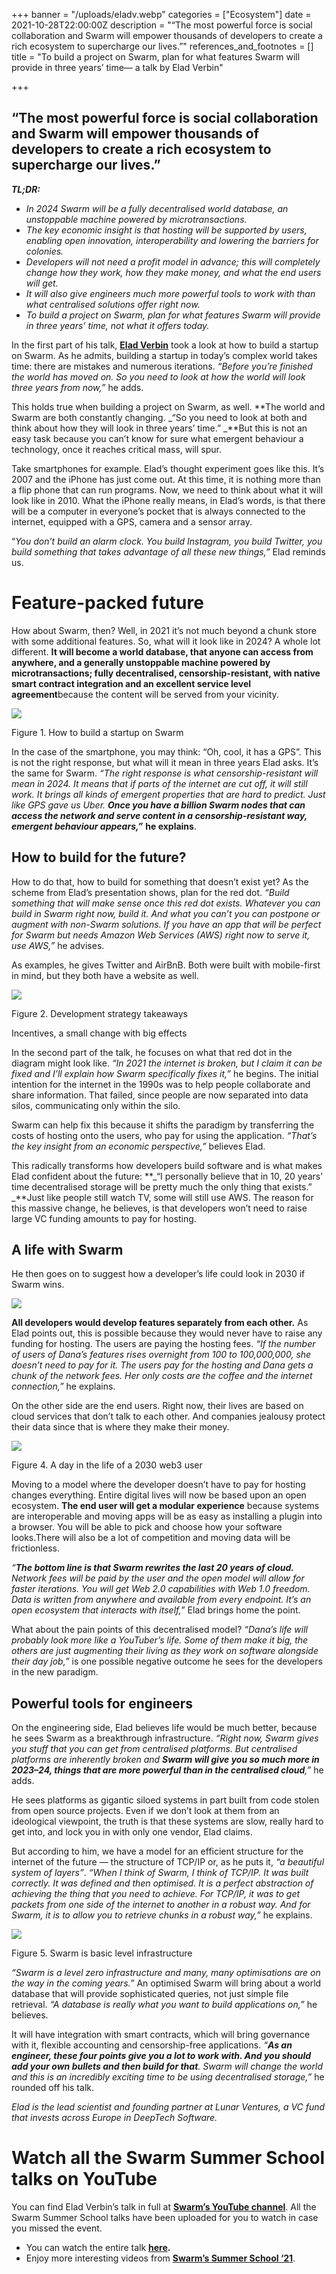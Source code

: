 +++
banner = "/uploads/eladv.webp"
categories = ["Ecosystem"]
date = 2021-10-28T22:00:00Z
description = "“The most powerful force is social collaboration and Swarm will empower thousands of developers to create a rich ecosystem to supercharge our lives.”"
references_and_footnotes = []
title = "To build a project on Swarm, plan for what features Swarm will provide in three years’ time— a talk by Elad Verbin"

+++
## **“The most powerful force is social collaboration and Swarm will empower thousands of developers to create a rich ecosystem to supercharge our lives.”**

**_TL;DR:_**

* _In 2024 Swarm will be a fully decentralised world database, an unstoppable machine powered by microtransactions._
* _The key economic insight is that hosting will be supported by users, enabling open innovation, interoperability and lowering the barriers for colonies._
* _Developers will not need a profit model in advance; this will completely change how they work, how they make money, and what the end users will get._
* _It will also give engineers much more powerful tools to work with than what centralised solutions offer right now._
* _To build a project on Swarm, plan for what features Swarm will provide in three years’ time, not what it offers today._

In the first part of his talk, [**Elad Verbin**](https://twitter.com/verbine) took a look at how to build a startup on Swarm. As he admits, building a startup in today’s complex world takes time: there are mistakes and numerous iterations. _“Before you’re finished the world has moved on. So you need to look at how the world will look three years from now,”_ he adds.

This holds true when building a project on Swarm, as well. **The world and Swarm are both constantly changing. _“So you need to look at both and think about how they will look in three years’ time.” _**But this is not an easy task because you can’t know for sure what emergent behaviour a technology, once it reaches critical mass, will spur.

Take smartphones for example. Elad’s thought experiment goes like this. It’s 2007 and the iPhone has just come out. At this time, it is nothing more than a flip phone that can run programs. Now, we need to think about what it will look like in 2010. What the iPhone really means, in Elad’s words, is that there will be a computer in everyone’s pocket that is always connected to the internet, equipped with a GPS, camera and a sensor array.

“_You don’t build an alarm clock. You build Instagram, you build Twitter, you build something that takes advantage of all these new things,”_ Elad reminds us.

# Feature-packed future

How about Swarm, then? Well, in 2021 it’s not much beyond a chunk store with some additional features. So, what will it look like in 2024? A whole lot different. **It will become a world database, that anyone can access from anywhere, and a generally unstoppable machine powered by microtransactions; fully decentralised, censorship-resistant, with native smart contract integration and an excellent service level agreement**because the content will be served from your vicinity.

![](/uploads/1-6.png)

Figure 1. How to build a startup on Swarm

In the case of the smartphone, you may think: “Oh, cool, it has a GPS”. This is not the right response, but what will it mean in three years Elad asks. It’s the same for Swarm. _“The right response is what censorship-resistant will mean in 2024. It means that if parts of the internet are cut off, it will still work. It brings all kinds of emergent properties that are hard to predict. Just like GPS gave us Uber. **Once you have a billion Swarm nodes that can access the network and serve content in a censorship-resistant way, emergent behaviour appears,”**_ **he explains**.

## How to build for the future?

How to do that, how to build for something that doesn’t exist yet? As the scheme from Elad’s presentation shows, plan for the red dot. _“Build something that will make sense once this red dot exists. Whatever you can build in Swarm right now, build it. And what you can’t you can postpone or augment with non-Swarm solutions. If you have an app that will be perfect for Swarm but needs Amazon Web Services (AWS) right now to serve it, use AWS,”_ he advises.

As examples, he gives Twitter and AirBnB. Both were built with mobile-first in mind, but they both have a website as well.

![](/uploads/2-9.png)

Figure 2. Development strategy takeaways

Incentives, a small change with big effects

In the second part of the talk, he focuses on what that red dot in the diagram might look like. _“In 2021 the internet is broken, but I claim it can be fixed and I’ll explain how Swarm specifically fixes it,”_ he begins. The initial intention for the internet in the 1990s was to help people collaborate and share information. That failed, since people are now separated into data silos, communicating only within the silo.

Swarm can help fix this because it shifts the paradigm by transferring the costs of hosting onto the users, who pay for using the application. _“That’s the key insight from an economic perspective,”_ believes Elad.

This radically transforms how developers build software and is what makes Elad confident about the future: **_“I personally believe that in 10, 20 years’ time decentralised storage will be pretty much the only thing that exists.” _**Just like people still watch TV, some will still use AWS. The reason for this massive change, he believes, is that developers won’t need to raise large VC funding amounts to pay for hosting.

## A life with Swarm

He then goes on to suggest how a developer’s life could look in 2030 if Swarm wins.

![](/uploads/3-6.png)

**All developers would develop features separately from each other.** As Elad points out, this is possible because they would never have to raise any funding for hosting. The users are paying the hosting fees. _“If the number of users of Dana’s features rises overnight from 100 to 100,000,000, she doesn’t need to pay for it. The users pay for the hosting and Dana gets a chunk of the network fees. Her only costs are the coffee and the internet connection,”_ he explains.

On the other side are the end users. Right now, their lives are based on cloud services that don’t talk to each other. And companies jealousy protect their data since that is where they make their money.

![](/uploads/4-1.webp)

Figure 4. A day in the life of a 2030 web3 user

Moving to a model where the developer doesn’t have to pay for hosting changes everything. Entire digital lives will now be based upon an open ecosystem. **The end user will get a modular experience** because systems are interoperable and moving apps will be as easy as installing a plugin into a browser. You will be able to pick and choose how your software looks.There will also be a lot of competition and moving data will be frictionless.

_“**The bottom line is that Swarm rewrites the last 20 years of cloud.** Network fees will be paid by the user and the open model will allow for faster iterations. You will get Web 2.0 capabilities with Web 1.0 freedom. Data is written from anywhere and available from every endpoint. It’s an open ecosystem that interacts with itself,_” Elad brings home the point.

What about the pain points of this decentralised model? _“Dana’s life will probably look more like a YouTuber’s life. Some of them make it big, the others are just augmenting their living as they work on software alongside their day job,”_ is one possible negative outcome he sees for the developers in the new paradigm.

## Powerful tools for engineers

On the engineering side, Elad believes life would be much better, because he sees Swarm as a breakthrough infrastructure. _“Right now, Swarm gives you stuff that you can get from centralised platforms. But centralised platforms are inherently broken and **Swarm will give you so much more in 2023–24, things that are more powerful than in the centralised cloud**,”_ he adds.

He sees platforms as gigantic siloed systems in part built from code stolen from open source projects. Even if we don’t look at them from an ideological viewpoint, the truth is that these systems are slow, really hard to get into, and lock you in with only one vendor, Elad claims.

But according to him, we have a model for an efficient structure for the internet of the future — the structure of TCP/IP or, as he puts it, _“a beautiful system of layers”_. _“When I think of Swarm, I think of TCP/IP. It was built correctly. It was defined and then optimised. It is a perfect abstraction of achieving the thing that you need to achieve. For TCP/IP, it was to get packets from one side of the internet to another in a robust way. And for Swarm, it is to allow you to retrieve chunks in a robust way,”_ he explains.

![](/uploads/5-5.png)

Figure 5. Swarm is basic level infrastructure

_“Swarm is a level zero infrastructure and many, many optimisations are on the way in the coming years.”_ An optimised Swarm will bring about a world database that will provide sophisticated queries, not just simple file retrieval. _“A database is really what you want to build applications on,”_ he believes.

It will have integration with smart contracts, which will bring governance with it, flexible accounting and censorship-free applications. _“**As an engineer, these four points give you a lot to work with. And you should add your own bullets and then build for that**. Swarm will change the world and this is an incredibly exciting time to be using decentralised storage,”_ he rounded off his talk.

_Elad is the lead scientist and founding partner at Lunar Ventures, a VC fund that invests across Europe in DeepTech Software._

# Watch all the Swarm Summer School talks on YouTube

You can find Elad Verbin’s talk in full at [**Swarm’s YouTube channel**](https://www.youtube.com/channel/UCu6ywn9MTqdREuE6xuRkskA/videos). All the Swarm Summer School talks have been uploaded for you to watch in case you missed the event.

* You can watch the entire talk [**here**](https://www.youtube.com/watch?v=ywuoWpRAT88)**.**
* Enjoy more interesting videos from [**Swarm’s Summer School ‘21**](https://www.youtube.com/channel/UCu6ywn9MTqdREuE6xuRkskA/playlists).